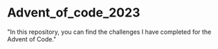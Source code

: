# Advent_of_code_2023

"In this repository, you can find the challenges I have completed for the Advent of Code."
